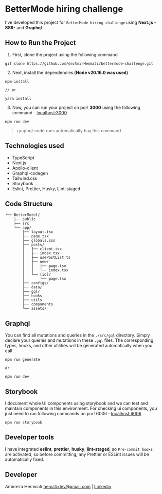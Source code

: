 # BetterMode hiring challenge

I've developed this project for `BetterMode hiring challenge` using **Next.js -SSR-** and **Graphql**

## How to Run the Project

1. First, clone the project using the following command

```
git clone https://github.com/devAmirHemmati/bettermode-challenge.git
```

2. Next, install the dependencies **(Node v20.16.0 was used)**

```
npm install
```

`// or`

```
yarn install
```

3. Now, you can run your project on port **3000** using the following command - [localhost:3000](http://localhost:3000/)

```
npm run dev
```

> graphql-code runs automatically buy this command

## Technologies used

- TypeScript
- Next.js
- Apollo-client
- Graphql-codegen
- Tailwind.css
- Storybook
- Eslint, Prettier, Husky, Lint-staged

## Code Structure

```
└── BetterModel/
    ├── public
    ├── src
    └── app/
        ├── layout.tsx
        ├── page.tsx
        ├── globals.css
        ├── posts/
        │   ├── client.tsx
        │   ├── index.tsx
        │   ├── usePostList.ts
        │   ├── new/
        │   │   ├── page.tsx
        │   │   └── index.tsx
        │   └── [id]/
        │       └── page.tsx
        ├── configs/
        ├── data/
        ├── gql/
        ├── hooks
        ├── utils
        ├── components
        └── assets/
```

## Graphql

You can find all mutations and queries in the `./src/gql` directory. Simply declare your queries and mutations in these `.gql` files. The corresponding types, hooks, and other utilities will be generated automatically when you call

```
npm run generate
```

`or`

```
npm run dev
```

## Storybook

I document whole UI components using storybook and we can test and maintain components in this environment.
For checking ui components, you just need to run following commands on port 6006 - [localhost:6006](http://localhost:6006/)

```
npm run storybook
```

## Developer tools

I have integrated **eslint**, **prettier**, **husky**, **lint-staged**, so `Pre-commit hooks` are activated, so before committing, any Prettier or ESLint issues will be automatically fixed.

## Developer

Amirreza Hemmati <hemati.dev@gmail.com> | [Linkedin](https://www.linkedin.com/in/devamirhemmati/)
